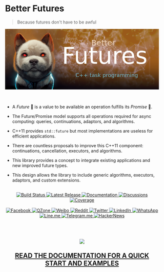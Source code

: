 # Better Futures

> Because futures don't have to be awful

[![Futures](docs/img/futures_banner.png)](https://alandefreitas.github.io/futures/)

<!--[abstract -->

<br/>

<!--What it is -->

- A *Future* 🔮 is a value to be available an operation fulfills its *Promise* 🤞.

<!--Why this is interesting -->

- The Future/Promise model supports all operations required for async computing: queries, continuations, adaptors, and
  algorithms.

<!--What is the problem -->

- C++11 provides `std::future` but most implementations are useless for efficient applications.

<!--Why is it unsolved -->

- There are countless proposals to improve this C++11 component: continuations, cancellation, executors, and algorithms.

<!--What is the solution -->

- This library provides a concept to integrate existing applications and new improved future types.

<!--What the solution achieves -->

- This design allows the library to include generic algorithms, executors, adaptors, and custom extensions.

<br/>

<div style="text-align: center;">
<a href="https://github.com/alandefreitas/futures/actions?query=workflow%3ABuild+event%3Apush+branch%3Amaster+" target="_blank">
  <img alt="Build Status" src="https://img.shields.io/github/workflow/status/alandefreitas/futures/Build/master?event=push&label=Build&logo=Github-Actions">
</a>
<a href="https://GitHub.com/alandefreitas/futures/releases/" target="_blank">
  <img alt="Latest Release" src="https://img.shields.io/github/release/alandefreitas/futures.svg?label=Download">
</a>
<a href="https://alandefreitas.github.io/futures/" target="_blank">
  <img alt="Documentation" src="https://img.shields.io/website-up-down-green-red/http/alandefreitas.github.io/futures.svg?label=Documentation">
</a>
<a href="https://github.com/alandefreitas/futures/discussions" target="_blank">
  <img alt="Discussions" src="https://img.shields.io/website-up-down-green-red/http/alandefreitas.github.io/futures.svg?label=Discussions">
</a>
<a href="https://codecov.io/gh/alandefreitas/futures"  target="_blank">
  <img alt="Coverage" src="https://codecov.io/gh/alandefreitas/futures/branch/master/graph/badge.svg?token=ZW86JQCVYI"/> 
</a>
</div>

<br/>

<div style="text-align: center;">

<!-- https://github.com/bradvin/social-share-urls -->

<a href="https://www.facebook.com/sharer/sharer.php?t=futures:%20C%2B%2B%20Task%20Programming&u=https://github.com/alandefreitas/futures/" target="_blank">
    <img alt="Facebook" src="https://img.shields.io/twitter/url/http/shields.io.svg?style=social&label=Share+on+Facebook&logo=facebook">
</a>
<a href="http://sns.qzone.qq.com/cgi-bin/qzshare/cgi_qzshare_onekey?url=https://github.com/alandefreitas/futures/&title=futures:%20C%2B%2B%20task%20programming%20with%20asio%20executors&summary=futures:%20C%2B%2B%20task%20programming%20with%20asio%20executors" target="_blank">
    <img alt="QZone" src="https://img.shields.io/twitter/url/http/shields.io.svg?style=social&label=Share+on+QZone&logo=qzone">
</a>
<a href="http://sns.qzone.qq.com/cgi-bin/qzshare/cgi_qzshare_onekey?url=https://github.com/alandefreitas/futures/&title=futures:%20C%2B%2B%20task%20programming%20with%20asio%20executors&summary=futures:%20C%2B%2B%20task%20programming%20with%20asio%20executors" target="_blank">
    <img alt="Weibo" src="https://img.shields.io/twitter/url/http/shields.io.svg?style=social&label=Share+on+Weibo&logo=sina-weibo">
</a>
<a href="http://www.reddit.com/submit?url=https://github.com/alandefreitas/futures/&title=Futures:%20CPP%20Task%20Programming%20with%20Asio%20Executors" target="_blank">
    <img alt="Reddit" src="https://img.shields.io/twitter/url/http/shields.io.svg?style=social&label=Share+on+Reddit&logo=reddit">
</a>
<a href="https://twitter.com/intent/tweet?text=futures:%20C%2B%2B%20task%20programming%20with%20asio%20executors&url=https://github.com/alandefreitas/futures/&hashtags=Task,Programming,Cpp,Async" target="_blank">
    <img alt="Twitter" src="https://img.shields.io/twitter/url/http/shields.io.svg?label=Share+on+Twitter&style=social">
</a>
<a href="https://www.linkedin.com/shareArticle?mini=false&url=https://github.com/alandefreitas/futures/&title=futures:%20C%2B%2B%20task%20programming%20with%20asio%20executors" target="_blank">
    <img alt="LinkedIn" src="https://img.shields.io/twitter/url/http/shields.io.svg?style=social&label=Share+on+LinkedIn&logo=linkedin">
</a>
<a href="https://api.whatsapp.com/send?text=futures:%20C%2B%2B%20task%20programming%20with%20asio%20executors:+https://github.com/alandefreitas/futures/" target="_blank">
    <img alt="WhatsApp" src="https://img.shields.io/twitter/url/http/shields.io.svg?style=social&label=Share+on+WhatsApp&logo=whatsapp">
</a>
<a href="https://lineit.line.me/share/ui?url=https://github.com/alandefreitas/futures/&text=futures:%20C%2B%2B%20task%20programming%20with%20asio%20executors" target="_blank">
    <img alt="Line.me" src="https://img.shields.io/twitter/url/http/shields.io.svg?style=social&label=Share+on+Line.me&logo=line">
</a>
<a href="https://telegram.me/share/url?url=https://github.com/alandefreitas/futures/&text=futures:%20C%2B%2B%20task%20programming%20with%20asio%20executors" target="_blank">
    <img alt="Telegram.me" src="https://img.shields.io/twitter/url/http/shields.io.svg?style=social&label=Share+on+Telegram.me&logo=telegram">
</a>
<a href="https://news.ycombinator.com/submitlink?u=https://github.com/alandefreitas/futures/&t=futures:%20C%2B%2B%20task%20programming%20with%20asio%20executors" target="_blank">
    <img alt="HackerNews" src="https://img.shields.io/twitter/url/http/shields.io.svg?style=social&label=Share+on+HackerNews&logo=y-combinator">
</a>

</div>

<br/>

<!--] -->

<br/>

<div style="text-align: center;">

<h2>

<a href="https://alandefreitas.github.io/futures/">
  <img src="https://upload.wikimedia.org/wikipedia/commons/2/2a/Documentation-plain.svg" width="50%"/>
</a>

[READ THE DOCUMENTATION FOR A QUICK START AND EXAMPLES](https://alandefreitas.github.io/futures/)

</h2>

</div>


